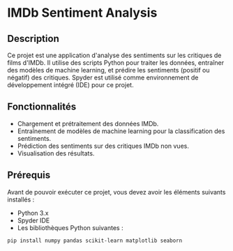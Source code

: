 # IMDb Sentiment Analysis

## Description
Ce projet est une application d'analyse des sentiments sur les critiques de films d'IMDb. Il utilise des scripts Python pour traiter les données, entraîner des modèles de machine learning, et prédire les sentiments (positif ou négatif) des critiques. Spyder est utilisé comme environnement de développement intégré (IDE) pour ce projet.

## Fonctionnalités
- Chargement et prétraitement des données IMDb.
- Entraînement de modèles de machine learning pour la classification des sentiments.
- Prédiction des sentiments sur des critiques IMDb non vues.
- Visualisation des résultats.

## Prérequis
Avant de pouvoir exécuter ce projet, vous devez avoir les éléments suivants installés :

- Python 3.x
- Spyder IDE
- Les bibliothèques Python suivantes :

```bash
pip install numpy pandas scikit-learn matplotlib seaborn

